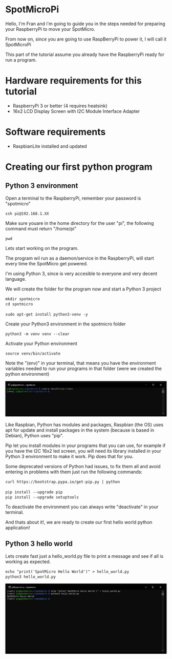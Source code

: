 # SpotMicroPi

Hello, I'm Fran and i'm going to guide you in the steps needed for preparing your RaspberryPi to move your SpotMicro.

From now on, since you are going to use RaspBerryPi to power it, I will call it SpotMicroPi

This part of the tutorial assume you already have the RaspberryPi ready for run a program.

# Hardware requirements for this tutorial

* RaspberryPi 3 or better (4 requires heatsink)
* 16x2 LCD Display Screen with I2C Module Interface Adapter

# Software requirements

* RaspbianLite installed and updated


# Creating our first python program

## Python 3 environment

Open a terminal to the RaspberryPi, remember your password is "spotmicro"

```
ssh pi@192.168.1.XX
```

Make sure youare in the home directory for the user "pi", the following command must return "/home/pi"

```
pwd
```

Lets start working on the program.

The program wil run as a daemon/service in the RaspberryPi, will start every time the SpotMicro get powered.

I'm using Python 3, since is very accesible to everyone and very decent language.

We will create the folder for the program now and start a Python 3 project

```
mkdir spotmicro
cd spotmicro

sudo apt-get install python3-venv -y
```

Create your Python3 environment in the spotmicro folder
```
python3 -m venv venv --clear
```

Activate your Python environment
```
source venv/bin/activate
```
Note the "(env)" in your terminal, that means you have the environment variables needed to run your programs in that folder (were we created the python environment)

![python3-environment-activated](python3-environment-activated.JPG)

Like Raspbian, Python has modules and packages, Raspbian (the OS) uses apt for update and install packages in the system (because is based in Debian), Python uses "pip".

Pip let you install modules in your programs that you can use, for example if you have the I2C 16x2 led screen, you will need its library installed in your Python 3 environment to make it work. Pip does that for you.

Some deprecated versions of Python had issues, to fix them all and avoid entering in problems with them just run the following commands:

```
curl https://bootstrap.pypa.io/get-pip.py | python

pip install --upgrade pip
pip install --upgrade setuptools
```

To deactivate the environment you can always write "deactivate" in your terminal.

And thats about it!, we are ready to create our first hello world python application!

## Python 3 hello world

Lets create fast just a hello_world.py file to print a message and see if all is working as expected.

```
echo "print('SpotMicro Hello World')" > hello_world.py
python3 hello_world.py
```
![hello-world-program](hello-world-program.JPG)


